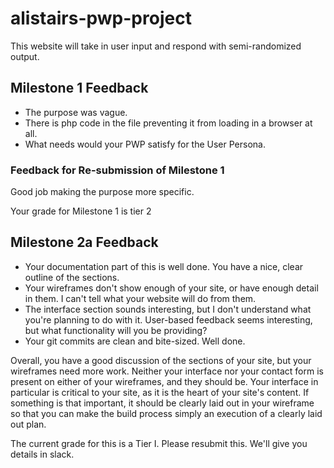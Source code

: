# alistairs-pwp-project

This website will take in user input and respond with semi-randomized output.


## Milestone 1 Feedback

- The purpose was vague.
- There is php code in the file preventing it from loading in a browser at all.
- What needs would your PWP satisfy for the User Persona.

### Feedback for Re-submission of Milestone 1
Good job making the purpose more specific.

Your grade for Milestone 1 is tier 2

## Milestone 2a Feedback

* Your documentation part of this is well done.  You have a nice, clear outline of the sections.
* Your wireframes don't show enough of your site, or have enough detail in them.  I can't tell what your website will do from them.
* The interface section sounds interesting, but I don't understand what you're planning to do with it.  User-based feedback seems interesting, but what functionality will you be providing?
* Your git commits are clean and bite-sized.  Well done.

Overall, you have a good discussion of the sections of your site, but your wireframes need more work.  Neither your interface nor your contact form is present on either of your wireframes, and they should be.  Your interface in particular is critical to your site, as it is the heart of your site's content.  If something is that important, it should be clearly laid out in your wireframe so that you can make the build process simply an execution of a clearly laid out plan.

The current grade for this is a Tier I.  Please resubmit this.  We'll give you details in slack.
